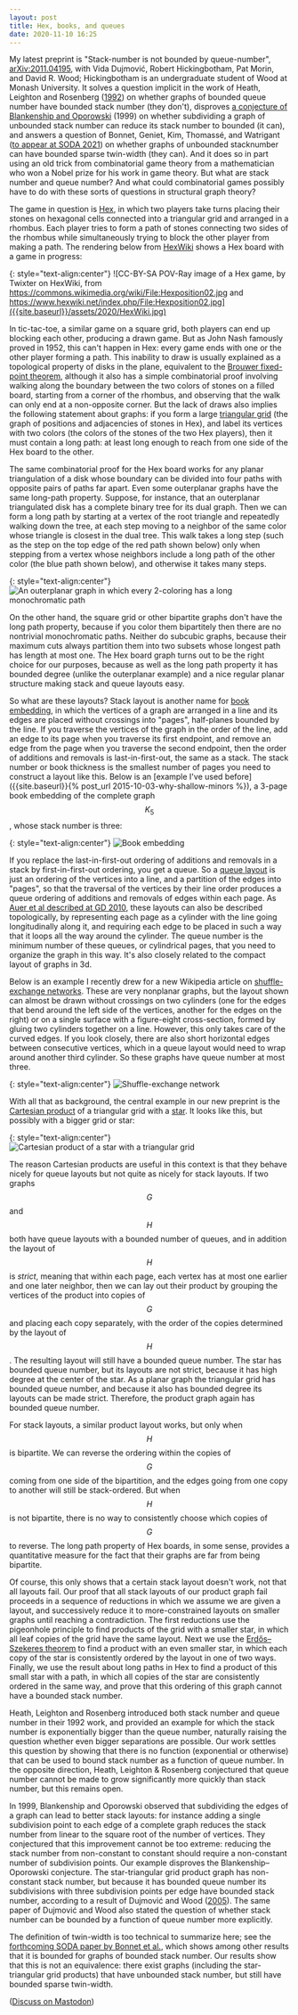 ```yaml
---
layout: post
title: Hex, books, and queues
date: 2020-11-10 16:25
---
```

My latest preprint is "Stack-number is not bounded by queue-number", [arXiv:2011.04195](https://arxiv.org/abs/2011.04195), with Vida Dujmović, Robert Hickingbotham, Pat Morin, and David R. Wood; Hickingbotham is an undergraduate student of Wood at Monash University. It solves a question implicit in the work of Heath, Leighton and Rosenberg ([1992](https://doi.org/10.1137/0405031)) on whether graphs of bounded queue number have bounded stack number (they don't), disproves [a conjecture of Blankenship and Oporowski](https://en.wikipedia.org/wiki/Blankenship%E2%80%93Oporowski_conjecture) (1999) on whether subdividing a graph of unbounded stack number can reduce its stack number to bounded (it can), and answers a question of Bonnet, Geniet, Kim, Thomassé, and Watrigant ([to appear at SODA 2021](https://arxiv.org/abs/2006.09877)) on whether graphs of unbounded stacknumber can have bounded sparse twin-width (they can). And it does so in part using an old trick from combinatorial game theory from a mathematician who won a Nobel prize for his work in game theory. But what are stack number and queue number? And what could combinatorial games possibly have to do with these sorts of questions in structural graph theory?

The game in question is [Hex](https://en.wikipedia.org/wiki/Hex_(board_game)), in which two players take turns placing their stones on hexagonal cells connected into a triangular grid and arranged in a rhombus. Each player tries to form a path of stones connecting two sides of the rhombus while simultaneously trying to block the other player from making a path. The rendering below from [HexWiki](https://www.hexwiki.net/) shows a Hex board with a game in progress:

{: style="text-align:center"}
![CC-BY-SA POV-Ray image of a Hex game, by Twixter on HexWiki, from https://commons.wikimedia.org/wiki/File:Hexposition02.jpg and https://www.hexwiki.net/index.php/File:Hexposition02.jpg]({{site.baseurl}}/assets/2020/HexWiki.jpg)

In tic-tac-toe, a similar game on a square grid, both players can end up blocking each other, producing a drawn game. But as John Nash famously proved in 1952, this can't happen in Hex: every game ends with one or the other player forming a path. This inability to draw is usually explained as a topological property of disks in the plane, equivalent to the [Brouwer fixed-point theorem](https://en.wikipedia.org/wiki/Brouwer_fixed-point_theorem), although it also has a simple combinatorial proof involving walking along the boundary between the two colors of stones on a filled board, starting from a corner of the rhombus, and observing that the walk can only end at a non-opposite corner. But the lack of draws also implies the following statement about graphs: if you form a large [triangular grid](https://en.wikipedia.org/wiki/Triangular_tiling) (the graph of positions and adjacencies of stones in Hex), and label its vertices with two colors (the colors of the stones of the two Hex players), then it must contain a long path: at least long enough to reach from one side of the Hex board to the other.

The same combinatorial proof for the Hex board works for any planar triangulation of a disk whose boundary can be divided into four paths with opposite pairs of paths far apart. Even some outerplanar graphs have the same long-path property. Suppose, for instance, that an outerplanar triangulated disk has a complete binary tree for its dual graph. Then we can form a long path by starting at a vertex of the root triangle and repeatedly walking down the tree, at each step moving to a neighbor of the same color whose triangle is closest in the dual tree. This walk takes a long step (such as the step on the top edge of the red path shown below) only when stepping from a vertex whose neighbors include a long path of the other color (the blue path shown below), and otherwise it takes many steps.

{: style="text-align:center"}
![An outerplanar graph in which every 2-coloring has a long monochromatic path]({{site.baseurl}}/assets/2020/outerplanar-path-property.svg)

On the other hand, the square grid or other bipartite graphs don't have the long path property, because if you color them bipartitely then there are no nontrivial monochromatic paths. Neither do subcubic graphs, because their maximum cuts always partition them into two subsets whose longest path has length at most one. The Hex board graph turns out to be the right choice for our purposes, because as well as the long path property it has bounded degree (unlike the outerplanar example) and a nice regular planar structure making stack and queue layouts easy.
 
So what are these layouts? Stack layout is another name for [book embedding](https://en.wikipedia.org/wiki/Book_embedding), in which the vertices of a graph are arranged in a line and its edges are placed without crossings into "pages", half-planes bounded by the line. If you traverse the vertices of the graph in the order of the line, add an edge to its page when you traverse its first endpoint, and remove an edge from the page when you traverse the second endpoint, then the order of additions and removals is last-in-first-out, the same as a stack. The stack number or book thickness is the smallest number of pages you need to construct a layout like this. Below is an [example I've used before]({{site.baseurl}}{% post_url 2015-10-03-why-shallow-minors %}), a 3-page book embedding of the complete graph $$K_5$$, whose stack number is three:

{: style="text-align:center"}
![Book embedding]({{site.baseurl}}/assets/2015/3page-K5.svg)

If you replace the last-in-first-out ordering of additions and removals in a stack by first-in-first-out ordering, you get a queue. So a [queue layout](https://en.wikipedia.org/wiki/Queue_number) is just an ordering of the vertices into a line, and a partition of the edges into "pages", so that the traversal of the vertices by their line order produces a queue ordering of additions and removals of edges within each page. As [Auer et al described at GD 2010](https://doi.org/10.1007%2F978-3-642-18469-7_7), these layouts can also be described topologically, by representing each page as a cylinder with the line going longitudinally along it, and requiring each edge to be placed in such a way that it loops all the way around the cylinder. The queue number is the minimum number of these queues, or cylindrical pages, that you need to organize the graph in this way. It's also closely related to the compact layout of graphs in 3d.

Below is an example I recently drew for a new Wikipedia article on [shuffle-exchange networks](https://en.wikipedia.org/wiki/Shuffle-exchange_network). These are very nonplanar graphs, but the layout shown can almost be drawn without crossings on two cylinders (one for the edges that bend around the left side of the vertices, another for the edges on the right) or on a single surface with a figure-eight cross-section, formed by gluing two cylinders together on a line. However, this only takes care of the curved edges. If you look closely, there are also short horizontal edges between consecutive vertices, which in a queue layout would need to wrap around another third cylinder. So these graphs have queue number at most three.

{: style="text-align:center"}
![Shuffle-exchange network]({{site.baseurl}}/assets/2020/Order-4_shuffle-exchange.svg)

With all that as background, the central example in our new preprint is the [Cartesian product](https://en.wikipedia.org/wiki/Cartesian_product_of_graphs) of a triangular grid with a [star](https://en.wikipedia.org/wiki/Star_(graph_theory)). It looks like this, but possibly with a bigger grid or star:

{: style="text-align:center"}
![Cartesian product of a star with a triangular grid]({{site.baseurl}}/assets/2020/star-times-hex.svg)

The reason Cartesian products are useful in this context is that they behave nicely for queue layouts but not quite as nicely for stack layouts. If two graphs $$G$$ and $$H$$ both have queue layouts with a bounded number of queues, and in addition the layout of $$H$$ is _strict_, meaning that within each page, each vertex has at most one earlier and one later neighbor, then we can lay out their product by grouping the vertices of the product into copies of $$G$$ and placing each copy separately, with the order of the copies determined by the layout of $$H$$. The resulting layout will still have a bounded queue number.  The star has bounded queue number, but its layouts are not strict, because it has high degree at the center of the star. As a planar graph the triangular grid has bounded queue number, and because it also has bounded degree its layouts can be made strict. Therefore, the product graph again has bounded queue number.

For stack layouts, a similar product layout works, but only when $$H$$ is bipartite. We can reverse the ordering within the copies of $$G$$ coming from one side of the bipartition, and the edges going from one copy to another will still be stack-ordered. But when $$H$$ is not bipartite, there is no way to consistently choose which copies of $$G$$ to reverse. The long path property of Hex boards, in some sense, provides a quantitative measure for the fact that their graphs are far from being bipartite.

Of course, this only shows that a certain stack layout doesn't work, not that all layouts fail. Our proof that all stack layouts of our product graph fail proceeds in a sequence of reductions in which we assume we are given a layout, and successively reduce it to more-constrained layouts on smaller graphs until reaching a contradiction. The first reductions use the pigeonhole principle to find products of the grid with a smaller star, in which all leaf copies of the grid have the same layout. Next we use the [Erdős–Szekeres theorem](https://en.wikipedia.org/wiki/Erd%C5%91s%E2%80%93Szekeres_theorem) to find a product with an even smaller star, in which each copy of the star is consistently ordered by the layout in one of two ways. Finally, we use the result about long paths in Hex to find a product of this small star with a path, in which all copies of the star are consistently ordered in the same way, and prove that this ordering of this graph cannot have a bounded stack number.

Heath, Leighton and Rosenberg introduced both stack number and queue number in their 1992 work, and provided an example for which the stack number is exponentially bigger than the queue number, naturally raising the question whether even bigger separations are possible. Our work settles this question by showing that there is no function (exponential or otherwise) that can be used to bound stack number as a function of queue number. In the opposite direction, Heath, Leighton & Rosenberg conjectured that queue number cannot be made to grow significantly more quickly than stack number, but this remains open.

In 1999, Blankenship and Oporowski observed that subdividing the edges of a graph can lead to better stack layouts: for instance adding a single subdivision point to each edge of a complete graph reduces the stack number from linear to the square root of the number of vertices. They conjectured that this improvement cannot be too extreme: reducing the stack number from non-constant to constant should require a non-constant number of subdivision points. Our example disproves the Blankenship–Oporowski conjecture. The star-triangular grid product graph has non-constant stack number, but because it has bounded queue number its subdivisions with three subdivision points per edge have bounded stack number, according to a result of Dujmović and Wood ([2005](https://dmtcs.episciences.org/346)). The same paper of Dujmović and Wood also stated the question of whether stack number can be bounded by a function of queue number more explicitly.

The definition of twin-width is too technical to summarize here; see the [forthcoming SODA paper by Bonnet et al.](https://arxiv.org/abs/2006.09877), which shows among other results that it is bounded for graphs of bounded stack number. Our results show that this is not an equivalence: there exist graphs (including the star-triangular grid products) that have unbounded stack number, but still have bounded sparse twin-width.

([Discuss on Mastodon](https://mathstodon.xyz/@11011110/105188872486464972))